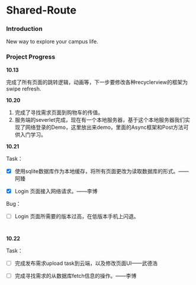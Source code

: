 # Shared-Route

### Introduction

New way to explore your campus life.

### Project Progress

**10.13**

完成了所有页面的跳转逻辑，动画等，下一步要修改各种recyclerview的框架为swipe refresh.

**10.20**

1. 完成了寻找需求页面到购物车的传值。
2. 服务端的severlet完成，现在有一个本地服务器，基于这个本地服务器我们实现了网络登录的Demo，这里放出来demo，里面的Async框架和Post方法可供入门学习。


**10.21**

Task：

- [x] 使用sqlite数据库作为本地缓存，将所有页面更改为读取数据库的形式。——阿臻


- [x] Login 页面接入网络请求。——李博


Bug：

- [ ] Login 页面所需要的版本过高，在低版本手机上闪退。

      ​

**10.22**

Task：

- [ ] 完成发布需求upload task到云端，以及修改页面UI——武德浩
- [ ] 完成寻找需求的从数据库fetch信息的操作。——李博













